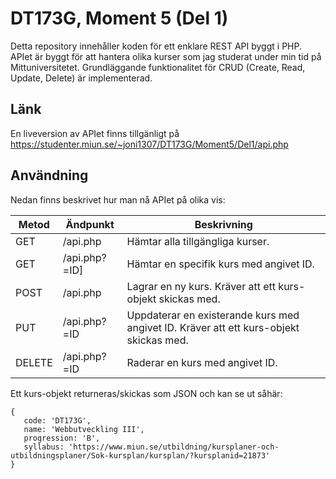 # DT173G, Moment 5 (Del 1)
Detta repository innehåller koden för ett enklare REST API byggt i PHP. APIet är byggt för att hantera olika kurser som jag studerat under min tid på Mittuniversitetet. Grundläggande funktionalitet för CRUD (Create, Read, Update, Delete) är implementerad.

## Länk
En liveversion av APIet finns tillgänligt på https://studenter.miun.se/~joni1307/DT173G/Moment5/Del1/api.php

## Användning
Nedan finns beskrivet hur man nå APIet på olika vis:

|Metod  |Ändpunkt     |Beskrivning                                                                           |
|-------|-------------|--------------------------------------------------------------------------------------|
|GET    |/api.php     |Hämtar alla tillgängliga kurser.                                                      |
|GET    |/api.php?=ID]|Hämtar en specifik kurs med angivet ID.                                               |
|POST   |/api.php     |Lagrar en ny kurs. Kräver att ett kurs-objekt skickas med.                            |
|PUT    |/api.php?=ID |Uppdaterar en existerande kurs med angivet ID. Kräver att ett kurs-objekt skickas med.|
|DELETE |/api.php?=ID |Raderar en kurs med angivet ID.                                                       |

Ett kurs-objekt returneras/skickas som JSON och kan se ut såhär:
```
{
   code: 'DT173G',
   name: 'Webbutveckling III',
   progression: 'B',
   syllabus: 'https://www.miun.se/utbildning/kursplaner-och-utbildningsplaner/Sok-kursplan/kursplan/?kursplanid=21873'
}
```